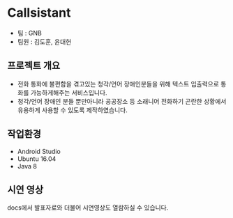 # Callsistant
* 팀 : GNB
* 팀원 : 김도훈, 윤대헌

## 프로젝트 개요
* 전화 통화에 불편함을 겪고있는 청각/언어 장애인분들을 위해 텍스트 입출력으로 통화를 가능하게해주는 서비스입니다.
* 청각/언어 장애인 분들 뿐만아니라 공공장소 등 소래니어 전화하기 곤란한 상황에서 유용하게 사용할 수 있도록 제작하였습니다.

## 작업환경
* Android Studio
* Ubuntu 16.04
* Java 8

## 시연 영상
docs에서 발표자료와 더불어 시연영상도 열람하실 수 있습니다.
